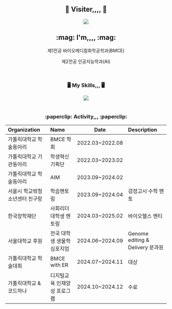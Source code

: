 <div align="center">
  <h2> 👋 Visiter,,,, 👋 </h2>
  <a href="https://hits.seeyoufarm.com"><img src="https://hits.seeyoufarm.com/api/count/incr/badge.svg?url=https%3A%2F%2Fgithub.com%2FStopone02&count_bg=%23FFC4FD&title_bg=%23000000&icon=&icon_color=%23FFFFFF&title=hits&edge_flat=false"/></a>
<p align="center">
  <h2> :mag: I'm,,,, :mag:</h2>
  <p>제1전공 바이오메디컬화학공학과(BMCE)</p>
  <p>제2전공 인공지능학과(AI)</p>
</p>
</br>
  <h3> 🖥️ My Skills,,, 🖥️</h3>
  <img src="https://img.shields.io/badge/Python-3776AB?style=flat-square&logo=python&logoColor=white"/>
  </br></br>
 <h3> :paperclip: Activity,,, :paperclip:</h3>
 
|Organization|Name|Date|Description|
|:--|:--|:---:|:--|
|가톨릭대학교 학술동아리|BMCE 학회|2022.03~2022.08||
|가톨릭대학교 기관동아리|학생혁신기획단|2022.03~2023.02||
|가톨릭대학교 학술동아리|AIM|2023.09~2024.02||
|서울시 학교밖청소년센터 친구랑|학습멘토링|2023.09~2024.04|검정고시 수학 멘토|
|한국장학재단|사회리더 대학생 멘토링|2024.03~2025.02|바이오헬스 멘티|
|서울대학교 후원|전국 대학생 생물학 심포지엄|2024.06~2024.09|Genome editing & Delivery 분과원|
|가톨릭대학교 학술대회|BMCE with ER|2024.07~2024.11|대상|
|가톨릭대학교 & 코드하나|디지털교육 인재양성 프로그램|2024.10~2024.12|수료|

</div>

